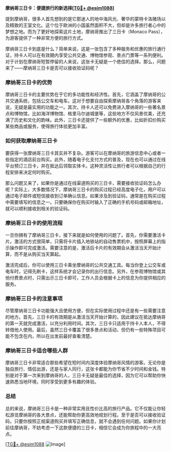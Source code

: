 **摩纳哥三日卡：便捷旅行的新选择[[TG💪+ @esim1088](https://t.me/s/esim1088)]**

提到摩纳哥，很多人首先想到的是它那迷人的地中海风光、奢华的蒙特卡洛赌场以及精致的王室文化。这个位于欧洲的小国虽然面积不大，但却是许多旅行者心中的梦想之地。而为了更好地探索这片土地，摩纳哥推出了三日卡（Monaco Pass），为游客提供了一种非常方便的旅行方式。

摩纳哥三日卡到底是什么？简单来说，这是一张包含了多种服务和优惠的旅行通行证，持卡人可以在有效期内享受公共交通、博物馆参观、景点门票等一系列便利。对于计划在摩纳哥短暂停留的人来说，这张卡无疑是一个绝佳的选择。那么，问题来了——摩纳哥三日卡是否可以接收验证码呢？

### **摩纳哥三日卡的优势**

摩纳哥三日卡的主要优势在于它的多功能性和经济性。首先，它涵盖了摩纳哥的公共交通系统，包括公交车和电车。这对于想要自由探索摩纳哥各个角落的游客来说，无疑是最实用的功能之一。其次，持卡人还可以免费进入摩纳哥的一些著名景点和博物馆，比如海洋博物馆、格里马尔迪城堡等，这些地方不仅风景优美，还充满了历史和文化的韵味。此外，三日卡还提供了一些额外的优惠，比如折扣价购买某些商品或服务，使得旅行体验更加丰富。

### **如何获取摩纳哥三日卡**

要获得一张摩纳哥三日卡其实并不复杂。游客可以在摩纳哥的旅游信息中心或者一些指定的酒店前台购买。此外，随着电子化支付方式的普及，现在也可以通过在线平台预订三日卡，并在抵达后领取实体卡。这种灵活性让旅行者可以根据自己的行程安排来决定何时购买。

那么问题又来了，如果你是通过在线渠道购买的三日卡，需要接收验证码怎么办呢？实际上，大多数情况下，摩纳哥三日卡的购买过程已经高度电子化，用户可以通过电子邮件或短信接收到订单确认信息。如果涉及到验证码，通常是在购买过程中需要填写的信息之一。只要确保你在购买时输入了正确的手机号码或邮箱地址，就可以顺利接收到相关的验证码。

### **摩纳哥三日卡的使用流程**

一旦你拥有了摩纳哥三日卡，接下来就是如何使用的问题了。首先，你需要激活卡片。激活的方式很简单，只需将卡片插入地铁站的自动售票机中，按照屏幕上的指示操作即可完成激活。需要注意的是，激活后卡片的有效期会从激活当天开始计算，而不是从购买当天算起。

激活完成后，你可以使用三日卡乘坐摩纳哥的公共交通工具。每当你登上公交车或电车时，记得先刷卡，这样系统才会记录你的出行信息。另外，在参观博物馆或其他付费景点时，只需出示三日卡即可，工作人员会根据卡上的信息为你提供相应的服务。

### **摩纳哥三日卡的注意事项**

尽管摩纳哥三日卡功能强大且使用方便，但在实际使用过程中还是有一些需要注意的地方。首先，三日卡的有效期是从激活当天开始计算的，因此建议在抵达摩纳哥的第一天就完成激活，以充分利用时间。其次，三日卡只适用于持卡人本人，不得转借他人使用。最后，虽然三日卡覆盖了很多景点和活动，但仍有一些特殊项目可能不包含在内，所以在出发前最好查看清楚。

### **摩纳哥三日卡适合哪些人群**

摩纳哥三日卡非常适合那些希望在短时间内深度体验摩纳哥风情的游客。无论你是独自旅行、情侣出游，还是与家人同行，这张卡都能为你节省不少时间和金钱。特别是对于第一次来到摩纳哥的人，三日卡无疑是最佳的选择，因为它可以帮助你快速熟悉当地环境，同时享受到更多有趣的体验。

### **总结**

总的来说，摩纳哥三日卡是一种非常实用且性价比高的旅行产品。它不仅能让你轻松游览摩纳哥的各大景点，还能帮助你更高效地规划行程。至于是否可以接收验证码，只要你按照正规渠道购买并填写正确信息，就不会遇到任何问题。如果你计划前往摩纳哥，不妨考虑一下这款便捷的三日卡，相信它会成为你旅程中的一大亮点。

[[TG💪+ @esim1088](https://t.me/s/esim1088) ![Image](https://i.postimg.cc/4NQfJmqS/Snipaste-2025-05-13-00-14-12.png)]